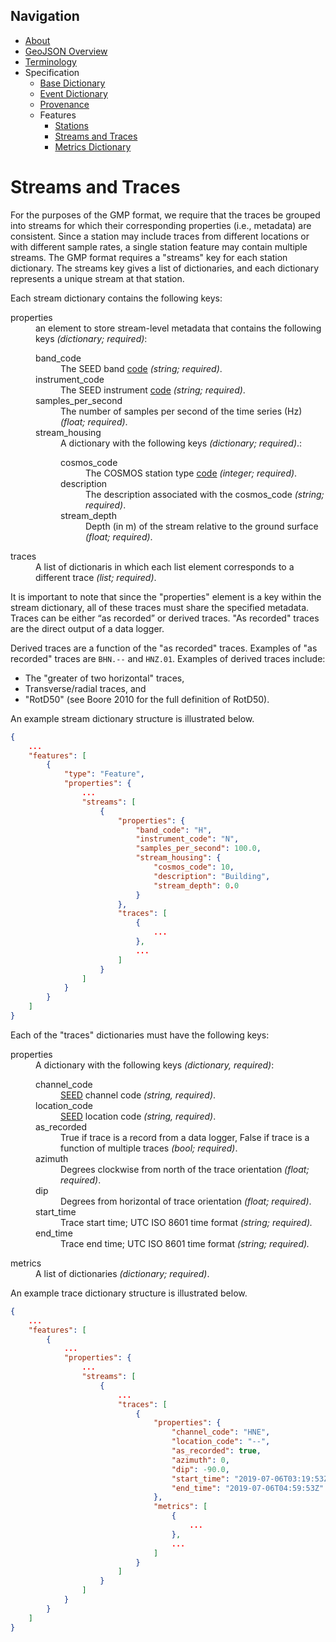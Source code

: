 Navigation
----------

 - [About](../../index.md)
 - [GeoJSON Overview](../../geojson.md)
 - [Terminology](../../terms.md)
 - Specification
   - [Base Dictionary](../base.md)
   - [Event Dictionary](../event.md)
   - [Provenance](../provenance.md)
   - Features
     - [Stations](station.md)
     - [Streams and Traces](streams_traces.md)
     - [Metrics Dictionary](metrics_dict.md)


Streams and Traces
==================

For the purposes of the GMP format, we require that the traces be grouped into 
streams for which their corresponding properties (i.e., metadata) are 
consistent. Since a station may include traces from different locations or with 
different sample rates, a single station feature may contain multiple streams. 
The GMP format requires a "streams" key for each station dictionary. The 
streams key gives a list of dictionaries, and each dictionary represents a 
unique stream at that station.

Each stream dictionary contains the following keys:

<dl>
  <dt>properties</dt>
    <dd>an element to store stream-level metadata that contains the following 
    keys <i>(dictionary; required)</i>:
    <dl>
      <dt>band_code</dt>
        <dd>
          The SEED band
          <a href="https://ds.iris.edu/ds/nodes/dmc/data/formats/seed-channel-naming/">code</a> 
          <i>(string; required)</i>.
        </dd>
      <dt>instrument_code</dt>
        <dd>
          The SEED instrument
          <a href="https://ds.iris.edu/ds/nodes/dmc/data/formats/seed-channel-naming/">code</a> 
          <i>(string; required)</i>. </dd>
      <dt>samples_per_second</dt>
        <dd>
          The number of samples per second of the time series (Hz) 
          <i>(float; required)</i>.
        </dd>
      <dt>stream_housing</dt>
        <dd> 
          A dictionary with the following keys <i>(dictionary; required)</i>.:
        <dl>
          <dt>cosmos_code</dt>
            <dd>
              The COSMOS station type
              <a href="https://www.strongmotioncenter.org/vdc/tables/stationtype.table">code</a> 
              <i>(integer; required)</i>.
            </dd>
          <dt>description</dt>
            <dd>
              The description associated with the cosmos_code 
              <i>(string; required)</i>.
            </dd>
          <dt>stream_depth</dt>
            <dd>
              Depth (in m) of the stream relative to the ground surface 
              <i>(float; required)</i>.
            </dd>
        </dl>
        </dd>
    </dl>
    </dd>
  <dt>traces</dt>
    <dd>
      A list of dictionaris in which each list element corresponds to a 
      different trace <i>(list; required)</i>.
    </dd>
</dl>

It is important to note that since the "properties" element is a key within the
stream dictionary, all of these traces must share the specified metadata. 
Traces can be either “as recorded” or derived traces. "As recorded" traces are
the direct output of a data logger. 

Derived traces are a function of the "as recorded" traces. Examples of 
"as recorded" traces are `BHN.--` and `HNZ.01`. Examples of derived traces 
include: 
  - The "greater of two horizontal" traces, 
  - Transverse/radial traces, and 
  - "RotD50" (see Boore 2010 for the full definition of RotD50). 

An example stream dictionary structure is illustrated below.

```json
{
    ...
    "features": [
        {
            "type": "Feature",
            "properties": {
                ...
                "streams": [
                    {
                        "properties": {
                            "band_code": "H",
                            "instrument_code": "N",
                            "samples_per_second": 100.0,
                            "stream_housing": {
                                "cosmos_code": 10,
                                "description": "Building",
                                "stream_depth": 0.0
                            }
                        },
                        "traces": [
                            {
                                ...
                            },
                            ...
                        ]
                    }
                ]
            }
        }
    ]
}
```

Each of the "traces" dictionaries must have the following
keys:

<dl>
  <dt>properties</dt>
    <dd>A dictionary with the following keys <i>(dictionary, required)</i>:
    <dl>
      <dt>channel_code</dt>
        <dd>
          <a href="https://ds.iris.edu/ds/nodes/dmc/data/formats/seed-channel-naming/">SEED</a> 
          channel code <i>(string, required)</i>.
        </dd>
      <dt>location_code</dt>
        <dd>
          <a href="https://ds.iris.edu/ds/support/faq/54/what-is-a-seed-location-identifier-or-location-code/">SEED</a> 
          location code <i>(string, required)</i>.
        </dd>
      <dt>as_recorded</dt>
        <dd>
          True if trace is a record from a data logger, False if trace is a 
          function of multiple traces <i>(bool; required)</i>.
        </dd>
      <dt>azimuth</dt>
        <dd>
          Degrees clockwise from north of the trace orientation <i>(float; required)</i>.
        </dd>
      <dt>dip</dt>
        <dd>
          Degrees from horizontal of trace orientation <i>(float; required)</i>.
        </dd>
      <dt>start_time</dt>
        <dd>
          Trace start time; UTC ISO 8601 time format <i>(string; required).</i>
        </dd>
      <dt>end_time</dt>
        <dd>
          Trace end time; UTC ISO 8601 time format <i>(string; required).</i>
        </dd>
    </dl>
    </dd>
  <dt>metrics</dt>
    <dd>A list of dictionaries <i>(dictionary; required)</i>.</dd>
</dl>

An example trace dictionary structure is illustrated below.

```json
{
    ...
    "features": [
        {
            ...
            "properties": {
                ...
                "streams": [
                    {
                        ...
                        "traces": [
                            {
                                "properties": {
                                    "channel_code": "HNE",
                                    "location_code": "--",
                                    "as_recorded": true,
                                    "azimuth": 0,
                                    "dip": -90.0,
                                    "start_time": "2019-07-06T03:19:53Z",
                                    "end_time": "2019-07-06T04:59:53Z"
                                },
                                "metrics": [
                                    {
                                        ...
                                    },
                                    ...
                                ]
                            }
                        ]
                    }
                ]
            }
        }
    ]
}
```
